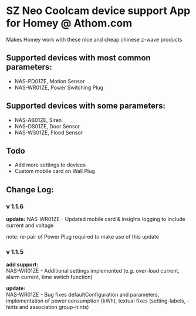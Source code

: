 # SZ Neo Coolcam device support App for Homey @ Athom.com
Makes Homey work with these nice and cheap chinese z-wave products

## Supported devices with most common parameters:
* NAS-PD01ZE, Motion Sensor
* NAS-WR01ZE, Power Switching Plug

## Supported devices with some parameters:
* NAS-AB01ZE, Siren
* NAS-DS01ZE, Door Sensor
* NAS-WS01ZE, Flood Sensor

## Todo
* Add more settings to devices
* Custom mobile card on Wall Plug 

## Change Log:
### v 1.1.6
**update:**
NAS-WR01ZE - Updated mobile card & insights logging to include current and voltage

note: re-pair of Power Plug required to make use of this update

### v 1.1.5
**add support:**  
NAS-WR01ZE - Additional settings implemented (e.g. over-load current, alarm current, time switch function)

**update:**  
NAS-WR01ZE - Bug fixes defaultConfiguration and parameters, implementation of power consumption (kWh), textual fixes (setting-labels, -hints and association group-hints)
